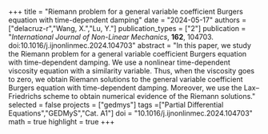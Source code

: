 +++
title = "Riemann problem for a general variable coefficient Burgers equation with time-dependent damping"
date = "2024-05-17"
authors = ["delacruz-r","Wang, X.","Lu, Y."]
publication_types = ["2"]
publication = "*International Journal of Non-Linear Mechanics*, **162**, 104703. doi:10.1016/j.ijnonlinmec.2024.104703"
abstract = "In this paper, we study the Riemann problem for a general variable coefficient Burgers equation with time-dependent damping. We use a nonlinear time-dependent viscosity equation with a similarity variable. Thus, when the viscosity goes to zero, we obtain Riemann solutions to the general variable coefficient Burgers equation with time-dependent damping. Moreover, we use the Lax–Friedrichs scheme to obtain numerical evidence of the Riemann solutions."
selected = false
projects = ["gedmys"]
tags =["Partial Differential Equations","GEDMyS","Cat. A1"]
doi = "10.1016/j.ijnonlinmec.2024.104703"
math = true
highlight = true
+++

